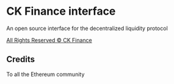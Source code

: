 # CK Finance interface

An open source interface for the decentralized liquidity protocol

[All Rights Reserved © CK Finance](./LICENSE.md)

## Credits

To all the Ethereum community
